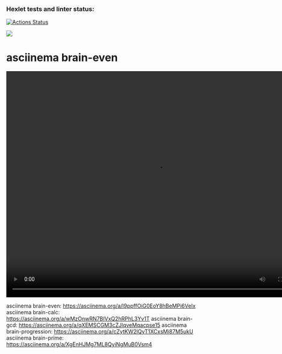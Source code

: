 ### Hexlet tests and linter status:
[![Actions Status](https://github.com/hikarinakano/frontend-project-44/workflows/hexlet-check/badge.svg)](https://github.com/hikarinakano/frontend-project-44/actions)

<a href="https://codeclimate.com/github/hikarinakano/frontend-project-44/maintainability"><img src="https://api.codeclimate.com/v1/badges/e103aa8a04a17bc1fd24/maintainability" /></a>
<h1>asciinema brain-even</h1>

<video width="800" height="600"  controls>
   <source src= "https://asciinema.org/a/530206" type="video/mp4">
   Your browser does not support the video tag.
</video>


asciinema brain-even: https://asciinema.org/a/l9ppffOiG0EoY8hBeMPi6VeIx
asciinema brain-calc: https://asciinema.org/a/wMzOnwRN7BIVxQ2hRPhL3Yv1T
asciinema brain-gcd: https://asciinema.org/a/qXEMSCGM3cZJlqveMqacpse15
asciinema brain-progression: https://asciinema.org/a/cZytKW2lQyT1XCxsMi87M5ukU
asciinema brain-prime: https://asciinema.org/a/XgEnHJMg7ML8QyiNgMuB0Vsm4